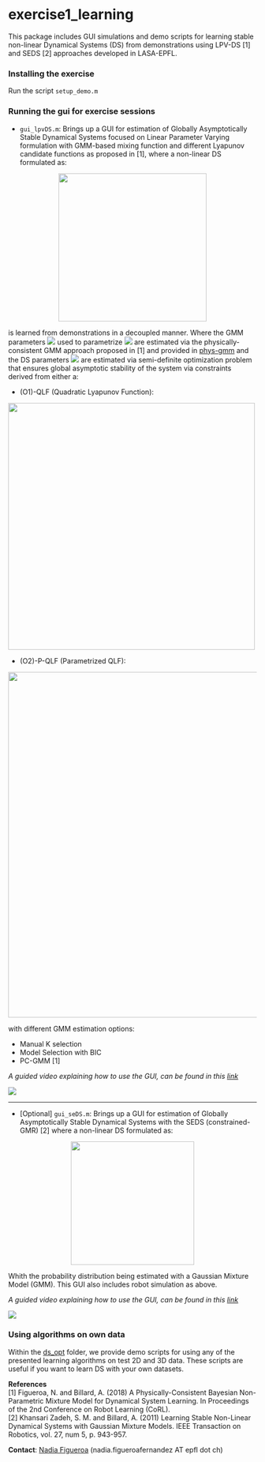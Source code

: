 # exercise1_learning
This package includes GUI simulations and demo scripts for learning stable non-linear Dynamical Systems (DS) from demonstrations using LPV-DS [1] and SEDS [2] approaches developed in LASA-EPFL.

### Installing the exercise
Run the script ```setup_demo.m```


### Running the gui for exercise sessions
- ```gui_lpvDS.m```: Brings up a GUI for estimation of Globally Asymptotically Stable Dynamical Systems focused on Linear Parameter Varying formulation with GMM-based mixing function and different Lyapunov candidate functions as proposed in [1], where a non-linear DS formulated as:
<p align="center">
<img src="https://github.com/epfl-lasa/icra19-lfd-tutorial-exercises/blob/master/exercise1_learning/img/ds-equation-x.png" width="300"></>  

is learned from demonstrations in a decoupled manner. Where the GMM parameters <img src="https://github.com/nbfigueroa/ds-opt/blob/master/figs/img/theta_gamma.gif"> used to parametrize <img src="https://github.com/nbfigueroa/ds-opt/blob/master/figs/img/gamma.gif"> are estimated via the physically-consistent GMM approach proposed in [1] and provided in [phys-gmm](https://github.com/nbfigueroa/phys-gmm) and the DS parameters <img src="https://github.com/nbfigueroa/ds-opt/blob/master/figs/img/DS_params.gif"> are estimated via semi-definite optimization problem that ensures global asymptotic stability of the system via constraints derived from either a:
- (O1)-QLF (Quadratic Lyapunov Function): 
<p align="left">
<img src="https://github.com/epfl-lasa/icra19-lfd-tutorial-exercises/blob/master/exercise1_learning/img/qlf-constraint-x.png" width="500">
  
- (O2)-P-QLF (Parametrized QLF):  
<p align="left">
<img src="https://github.com/epfl-lasa/icra19-lfd-tutorial-exercises/blob/master/exercise1_learning/img/pqlf-constraint-x.png" width="700">

with different GMM estimation options:
- Manual K selection
- Model Selection with BIC
- PC-GMM [1]

*A guided video explaining how to use the GUI, can be found in this [link](https://www.youtube.com/watch?v=5fQO9Oluih0)*

[![](https://github.com/epfl-lasa/icra19-lfd-tutorial-exercises/blob/master/exercise1_learning/img/lpv-ds-gui-data.png)](https://www.youtube.com/watch?v=5fQO9Oluih0)

---

- [Optional] ```gui_seDS.m```: Brings up a GUI for estimation of Globally Asymptotically Stable Dynamical Systems with the SEDS (constrained-GMR) [2] where a non-linear DS formulated as:
<p align="center">
<img src="https://github.com/epfl-lasa/icra19-lfd-tutorial-exercises/blob/master/exercise1_learning/img/equation-seds.png" width="250"></> 
  
Whith the probability distribution being estimated with a Gaussian Mixture Model (GMM). This GUI also includes robot simulation as above. 

*A guided video explaining how to use the GUI, can be found in this [link](https://www.youtube.com/watch?v=5fQO9Oluih0)*

[![](https://github.com/epfl-lasa/icra19-lfd-tutorial-exercises/blob/master/exercise1_learning/img/seds-gui-data.png)](https://www.youtube.com/watch?v=5fQO9Oluih0)



### Using algorithms on own data
Within the [ds_opt](https://github.com/epfl-lasa/icra19-lfd-tutorial-exercises/tree/master/exercise1_learning/ds-opt) folder, we provide demo scripts for using any of the presented learning algorithms on test 2D and 3D data. These scripts are useful if you want to learn DS with your own datasets. 


**References**     
[1] Figueroa, N. and Billard, A. (2018) A Physically-Consistent Bayesian Non-Parametric Mixture Model for Dynamical System Learning. In Proceedings of the 2nd Conference on Robot Learning (CoRL).   
[2] Khansari Zadeh, S. M. and Billard, A. (2011) Learning Stable Non-Linear Dynamical Systems with Gaussian Mixture Models. IEEE Transaction on Robotics, vol. 27, num 5, p. 943-957.    


**Contact**: [Nadia Figueroa](http://lasa.epfl.ch/people/member.php?SCIPER=238387) (nadia.figueroafernandez AT epfl dot ch)
